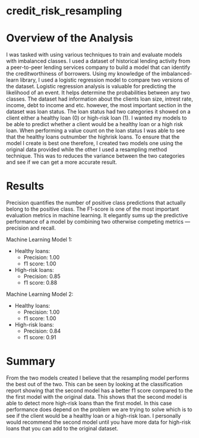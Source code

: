 # credit_risk_resampling

# Overview of the Analysis

I was tasked with using various techniques to train and evaluate models with imbalanced classes. I used a dataset of historical lending activity from a peer-to-peer lending services company to build a model that can identify the creditworthiness of borrowers. Using my knowledge of the imbalanced-learn library, I used a logistic regression model to compare two versions of the dataset. Logistic regression analysis is valuable for predicting the likelihood of an event. It helps determine the probabilities between any two classes. The dataset had information about the clients loan size, intrest rate, income, debt to income and etc. however, the most important section in the dataset was loan status. The loan status had two categories it showed on a client either a healthy loan (0) or high-risk loan (1). I wanted my models to be able to predict whether a client would be a healthy loan or a high risk loan. When performing a value count on the loan status I was able to see that the healthy loans outnumber the highrisk loans. To ensure that the model I create is best one therefore, I created two models one using the original data provided while the other I used a resampling method technique. This was to reduces the variance between the two categories and see if we can get a more accurate result. 

# Results
Precision quantifies the number of positive class predictions that actually belong to the positive class. The F1-score is one of the most important evaluation metrics in machine learning. It elegantly sums up the predictive performance of a model by combining two otherwise competing metrics — precision and recall.

Machine Learning Model 1:
- Healthy loans:
    * Precision: 1.00
    * f1 score: 1.00
- High-risk loans:
    * Precision: 0.85
    * f1 score: 0.88
  
Machine Learning Model 2:
 - Healthy loans:
    * Precision: 1.00
    * f1 score: 1.00
 - High-risk loans:
    * Precision: 0.84
    * f1 score: 0.91

# Summary

From the two models created I believe that the resampling model performs the best out of the two. This can be seen by looking at the classification report showing that the second model has a better f1 score compared to the the first model with the original data. This shows that the second model is able to detect more high-risk loans than the first model. In this case performance does depend on the problem we are trying to solve which is to see if the client would be a healthy loan or a high-risk loan. I personally would recommend the second model until you have more data for high-risk loans that you can add to the original dataset.

